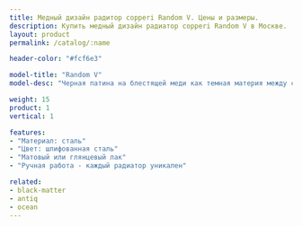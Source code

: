 ```yaml
---
title: Медный дизайн радитор copperi Random V. Цены и размеры.
description: Купить медный дизайн радиатор copperi Random V в Москве.
layout: product
permalink: /catalog/:name

header-color: "#fcf6e3"

model-title: "Random V"
model-desc: "Черная патина на блестящей меди как темная материя между сияющими галактиками. Радиатор покрыт матовым или глянцевым лаком, чтобы сохранить рисунок неизменным."

weight: 15
product: 1
vertical: 1

features:
- "Материал: сталь"
- "Цвет: шлифованная сталь"
- "Матовый или глянцевый лак"
- "Ручная работа - каждый радиатор уникален"

related:
- black-matter
- antiq
- ocean
---
```


